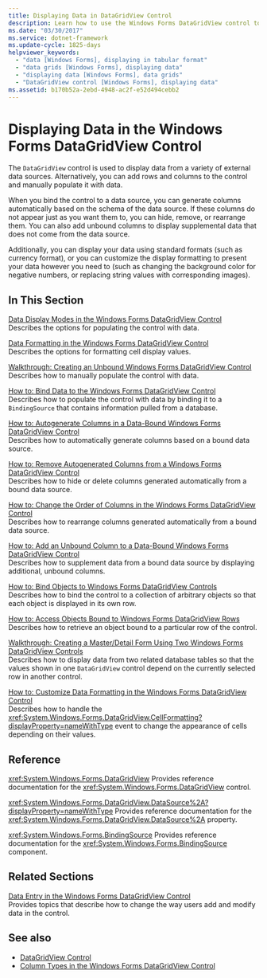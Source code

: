 ```yaml
---
title: Displaying Data in DataGridView Control
description: Learn how to use the Windows Forms DataGridView control to display data from a variety of external data sources.
ms.date: "03/30/2017"
ms.service: dotnet-framework
ms.update-cycle: 1825-days
helpviewer_keywords:
  - "data [Windows Forms], displaying in tabular format"
  - "data grids [Windows Forms], displaying data"
  - "displaying data [Windows Forms], data grids"
  - "DataGridView control [Windows Forms], displaying data"
ms.assetid: b170b52a-2ebd-4948-ac2f-e52d494cebb2
---
```

# Displaying Data in the Windows Forms DataGridView Control

The `DataGridView` control is used to display data from a variety of external data sources. Alternatively, you can add rows and columns to the control and manually populate it with data.

When you bind the control to a data source, you can generate columns automatically based on the schema of the data source. If these columns do not appear just as you want them to, you can hide, remove, or rearrange them. You can also add unbound columns to display supplemental data that does not come from the data source.

Additionally, you can display your data using standard formats (such as currency format), or you can customize the display formatting to present your data however you need to (such as changing the background color for negative numbers, or replacing string values with corresponding images).

## In This Section

[Data Display Modes in the Windows Forms DataGridView Control](data-display-modes-in-the-windows-forms-datagridview-control.md)\
Describes the options for populating the control with data.

[Data Formatting in the Windows Forms DataGridView Control](data-formatting-in-the-windows-forms-datagridview-control.md)\
Describes the options for formatting cell display values.

[Walkthrough: Creating an Unbound Windows Forms DataGridView Control](walkthrough-creating-an-unbound-windows-forms-datagridview-control.md)\
Describes how to manually populate the control with data.

[How to: Bind Data to the Windows Forms DataGridView Control](how-to-bind-data-to-the-windows-forms-datagridview-control.md)\
Describes how to populate the control with data by binding it to a `BindingSource` that contains information pulled from a database.

[How to: Autogenerate Columns in a Data-Bound Windows Forms DataGridView Control](autogenerate-columns-in-a-data-bound-wf-datagridview-control.md)\
Describes how to automatically generate columns based on a bound data source.

[How to: Remove Autogenerated Columns from a Windows Forms DataGridView Control](remove-autogenerated-columns-from-a-wf-datagridview-control.md)\
Describes how to hide or delete columns generated automatically from a bound data source.

[How to: Change the Order of Columns in the Windows Forms DataGridView Control](how-to-change-the-order-of-columns-in-the-windows-forms-datagridview-control.md)\
Describes how to rearrange columns generated automatically from a bound data source.

[How to: Add an Unbound Column to a Data-Bound Windows Forms DataGridView Control](unbound-column-to-a-data-bound-datagridview.md)\
Describes how to supplement data from a bound data source by displaying additional, unbound columns.

[How to: Bind Objects to Windows Forms DataGridView Controls](how-to-bind-objects-to-windows-forms-datagridview-controls.md)\
Describes how to bind the control to a collection of arbitrary objects so that each object is displayed in its own row.

[How to: Access Objects Bound to Windows Forms DataGridView Rows](how-to-access-objects-bound-to-windows-forms-datagridview-rows.md)\
Describes how to retrieve an object bound to a particular row of the control.

[Walkthrough: Creating a Master/Detail Form Using Two Windows Forms DataGridView Controls](creating-a-master-detail-form-using-two-datagridviews.md)\
Describes how to display data from two related database tables so that the values shown in one `DataGridView` control depend on the currently selected row in another control.

[How to: Customize Data Formatting in the Windows Forms DataGridView Control](how-to-customize-data-formatting-in-the-windows-forms-datagridview-control.md)\
Describes how to handle the <xref:System.Windows.Forms.DataGridView.CellFormatting?displayProperty=nameWithType> event to change the appearance of cells depending on their values.

## Reference

<xref:System.Windows.Forms.DataGridView>
Provides reference documentation for the <xref:System.Windows.Forms.DataGridView> control.

<xref:System.Windows.Forms.DataGridView.DataSource%2A?displayProperty=nameWithType>
Provides reference documentation for the <xref:System.Windows.Forms.DataGridView.DataSource%2A> property.

<xref:System.Windows.Forms.BindingSource>
Provides reference documentation for the <xref:System.Windows.Forms.BindingSource> component.

## Related Sections

[Data Entry in the Windows Forms DataGridView Control](data-entry-in-the-windows-forms-datagridview-control.md)\
Provides topics that describe how to change the way users add and modify data in the control.

## See also

- [DataGridView Control](datagridview-control-windows-forms.md)
- [Column Types in the Windows Forms DataGridView Control](column-types-in-the-windows-forms-datagridview-control.md)
